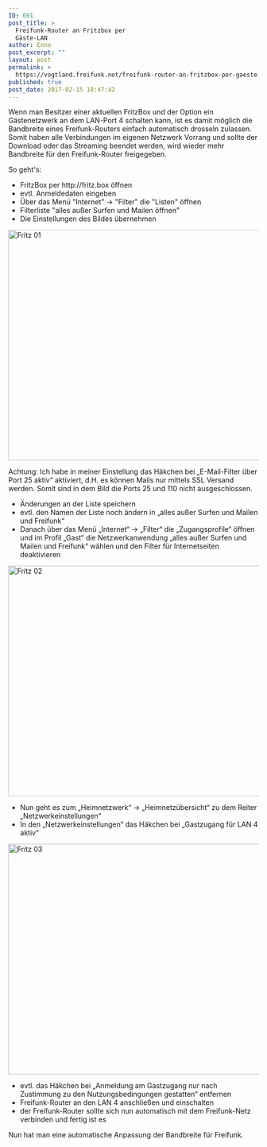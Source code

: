 ```yaml
---
ID: 691
post_title: >
  Freifunk-Router an Fritzbox per
  Gäste-LAN
author: Enno
post_excerpt: ""
layout: post
permalink: >
  https://vogtland.freifunk.net/freifunk-router-an-fritzbox-per-gaeste-lan/
published: true
post_date: 2017-02-15 18:47:42
---
```

<div id="pl-691"  class="panel-layout" ><div id="pg-691-0"  class="panel-grid panel-no-style" ><div id="pgc-691-0-0"  class="panel-grid-cell"  data-weight="1" ><div id="panel-691-0-0-0" class="so-panel widget widget_sow-editor panel-first-child" data-index="0" data-style="{&quot;background_display&quot;:&quot;tile&quot;}" ><div class="so-widget-sow-editor so-widget-sow-editor-base">
<div class="siteorigin-widget-tinymce textwidget">
	<p>Wenn man Besitzer einer aktuellen FritzBox und der Option ein Gästenetzwerk an dem LAN-Port 4 schalten kann, ist es damit möglich die Bandbreite eines Freifunk-Routers einfach automatisch drosseln zulassen. Somit haben alle Verbindungen im eigenen Netzwerk Vorrang und sollte der Download oder das Streaming beendet werden, wird wieder mehr Bandbreite für den Freifunk-Router freigegeben.</p><p>So geht's:</p><ul><li>FritzBox per http://fritz.box öffnen</li><li>evtl. Anmeldedaten eingeben</li><li>Über das Menü "Internet" -&gt; "Filter" die "Listen" öffnen</li><li>Filterliste "alles außer Surfen und Mailen öffnen"</li><li>Die Einstellungen des Bildes übernehmen</li></ul></div>
</div></div><div id="panel-691-0-0-1" class="so-panel widget widget_sow-image" data-index="1" data-style="{&quot;background_display&quot;:&quot;tile&quot;}" ><div class="so-widget-sow-image so-widget-sow-image-default-46f30e3d504b">

<div class="sow-image-container">
	<img src="https://vogtland.freifunk.net/wordpress/wp-content/uploads/2017/09/Fritz-01-1024x660.png" width="720" height="464" srcset="https://vogtland.freifunk.net/wordpress/wp-content/uploads/2017/09/Fritz-01-1024x660.png 1024w, https://vogtland.freifunk.net/wordpress/wp-content/uploads/2017/09/Fritz-01-300x193.png 300w, https://vogtland.freifunk.net/wordpress/wp-content/uploads/2017/09/Fritz-01-768x495.png 768w" sizes="(max-width: 720px) 100vw, 720px" title="Fritz 01" 		class="so-widget-image"/>
</div>

</div></div><div id="panel-691-0-0-2" class="so-panel widget widget_sow-editor" data-index="2" data-style="{&quot;background_display&quot;:&quot;tile&quot;}" ><div class="so-widget-sow-editor so-widget-sow-editor-base">
<div class="siteorigin-widget-tinymce textwidget">
	<p><span class="s2">Achtung: Ich habe in meiner Einstellung das Häkchen bei „E-Mail-Filter über Port 25 aktiv“ aktiviert, d.H. es können Mails nur mittels SSL Versand werden. Somit sind in dem Bild die Ports 25 und 110 nicht ausgeschlossen.</span></p><ul class="ol1"><li class="li1"><span class="s2">Änderungen an der Liste speichern</span></li><li class="li1"><span class="s2">evtl. den Namen der Liste noch ändern in „alles außer Surfen und Mailen und Freifunk“</span></li><li class="li1"><span class="s2">Danach über das Menü „Internet“ -&gt; „Filter“ die „Zugangsprofile“ öffnen und im Profil „Gast“ die Netzwerkanwendung „alles außer Surfen und Mailen und Freifunk“ wählen und den Filter für Internetseiten deaktivieren</span></li></ul></div>
</div></div><div id="panel-691-0-0-3" class="so-panel widget widget_sow-image" data-index="3" data-style="{&quot;background_display&quot;:&quot;tile&quot;}" ><div class="so-widget-sow-image so-widget-sow-image-default-46f30e3d504b">

<div class="sow-image-container">
	<img src="https://vogtland.freifunk.net/wordpress/wp-content/uploads/2017/09/Fritz-02-1024x660.png" width="720" height="464" srcset="https://vogtland.freifunk.net/wordpress/wp-content/uploads/2017/09/Fritz-02-1024x660.png 1024w, https://vogtland.freifunk.net/wordpress/wp-content/uploads/2017/09/Fritz-02-300x193.png 300w, https://vogtland.freifunk.net/wordpress/wp-content/uploads/2017/09/Fritz-02-768x495.png 768w" sizes="(max-width: 720px) 100vw, 720px" title="Fritz 02" 		class="so-widget-image"/>
</div>

</div></div><div id="panel-691-0-0-4" class="so-panel widget widget_sow-editor" data-index="4" data-style="{&quot;background_display&quot;:&quot;tile&quot;}" ><div class="so-widget-sow-editor so-widget-sow-editor-base">
<div class="siteorigin-widget-tinymce textwidget">
	<ul class="ol1"><li class="li1"><span class="s2">Nun geht es zum „Heimnetzwerk“ -&gt; „Heimnetzübersicht“ zu dem Reiter „Netzwerkeinstellungen“</span></li><li class="li1"><span class="s2">In den „Netzwerkeinstellungen“ das Häkchen bei „Gastzugang für LAN 4 aktiv“</span></li></ul></div>
</div></div><div id="panel-691-0-0-5" class="so-panel widget widget_sow-image" data-index="5" data-style="{&quot;background_display&quot;:&quot;tile&quot;}" ><div class="so-widget-sow-image so-widget-sow-image-default-46f30e3d504b">

<div class="sow-image-container">
	<img src="https://vogtland.freifunk.net/wordpress/wp-content/uploads/2017/09/Fritz-04-1024x660.png" width="720" height="464" srcset="https://vogtland.freifunk.net/wordpress/wp-content/uploads/2017/09/Fritz-04-1024x660.png 1024w, https://vogtland.freifunk.net/wordpress/wp-content/uploads/2017/09/Fritz-04-300x193.png 300w, https://vogtland.freifunk.net/wordpress/wp-content/uploads/2017/09/Fritz-04-768x495.png 768w" sizes="(max-width: 720px) 100vw, 720px" title="Fritz 03" 		class="so-widget-image"/>
</div>

</div></div><div id="panel-691-0-0-6" class="so-panel widget widget_sow-editor panel-last-child" data-index="6" data-style="{&quot;background_display&quot;:&quot;tile&quot;}" ><div class="so-widget-sow-editor so-widget-sow-editor-base">
<div class="siteorigin-widget-tinymce textwidget">
	<ul class="ol1"><li class="li1"><span class="s2">evtl. das Häkchen bei „Anmeldung am Gastzugang nur nach Zustimmung zu den Nutzungsbedingungen gestatten“ entfernen</span></li><li class="li1"><span class="s2">Freifunk-Router an den LAN 4 anschließen und einschalten</span></li><li class="li1"><span class="s2">der Freifunk-Router sollte sich nun automatisch mit dem Freifunk-Netz verbinden und fertig ist es</span></li></ul><p class="p1"><span class="s2">Nun hat man eine automatische Anpassung der Bandbreite für Freifunk.</span></p></div>
</div></div></div></div></div>